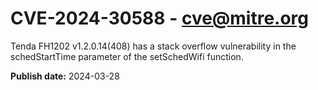 # CVE-2024-30588 - cve@mitre.org

Tenda FH1202 v1.2.0.14(408) has a stack overflow vulnerability in the schedStartTime parameter of the setSchedWifi function.

**Publish date:** 2024-03-28
